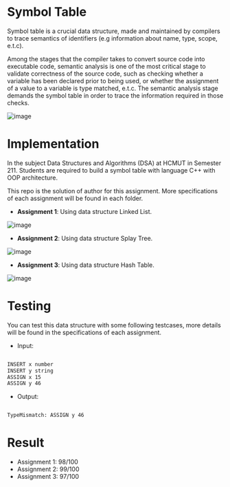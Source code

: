 # Symbol Table

Symbol table is a crucial data structure, made and maintained by compilers to trace semantics
of identifiers (e.g information about name, type, scope, e.t.c). 

Among the stages that the compiler takes to convert source code into executable code,
semantic analysis is one of the most critical stage to validate correctness of the source code,
such as checking whether a variable has been declared prior to being used, or whether the
assignment of a value to a variable is type matched, e.t.c. The semantic analysis stage demands
the symbol table in order to trace the information required in those checks.

![image](https://user-images.githubusercontent.com/86992472/216223290-553d3079-32bc-4cfe-a6c8-fbda1dfebf72.png)

# Implementation

In the subject Data Structures and Algorithms (DSA) at HCMUT in Semester 211. Students are required to build a symbol table with language C++ with OOP architecture.

This repo is the solution of author for this assignment. More specifications of each assignment will be found in each folder.

* **Assignment 1**: Using data structure Linked List.

![image](https://user-images.githubusercontent.com/86992472/216224424-4ae8d405-799d-435e-a949-ba543266c03d.png)

* **Assignment 2**: Using data structure Splay Tree.

![image](https://user-images.githubusercontent.com/86992472/216225076-d8172528-affe-4244-bc73-3b189883d908.png)

* **Assignment 3**: Using data structure Hash Table.

![image](https://user-images.githubusercontent.com/86992472/216225802-b89ae4f3-4481-4508-996e-f89454315a1f.png)


# Testing

You can test this data structure with some following testcases, more details will be found in the specifications of each assignment.

* Input:

```bash

INSERT x number
INSERT y string
ASSIGN x 15
ASSIGN y 46

```
* Output:

```bash

TypeMismatch: ASSIGN y 46

```

# Result

* Assignment 1: 98/100
* Assignment 2: 99/100
* Assignment 3: 97/100


